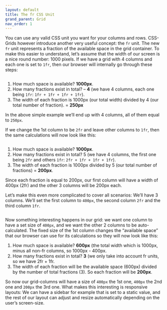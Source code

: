 ```yaml
---
layout: default
title: The fr CSS Unit
grand_parent: Grid
nav_order: 1
---
```


You can use any valid CSS unit you want for your columns and rows. CSS-Grids however introduce another very useful concept: the `fr` unit.
The new `fr` unit represents a fraction of the available space in the grid container.
To make this easier to understand, let’s assume that the width of our screen is a nice round number: 1000 pixels.
If we have a grid with 4 columns and each one is set to `1fr`, then our browser will internally go through these steps:

<img src="https://wplemon.github.io/gridd/uploads/fr-1.png" alt="">

1. How much space is available? **1000px**.
2. How many fractions exist in total? – **4** (we have 4 columns, each one being `1fr`: `1fr + 1fr + 1fr + 1fr`).
3. The width of each fraction is 1000px (our total width) divided by 4 (our total number of fraction). = **250px** 

In the above simple example we’ll end up with 4 columns, all of them equal to `250px`.

If we change the 1st column to be `2fr` and leave other columns to `1fr`, then the same calculations will now look like this:

<img src="https://wplemon.github.io/gridd/uploads/fr-1.png" alt="">

1. How much space is available? **1000px**.
2. How many fractions exist in total? 5 (we have 4 columns, the first one being `2fr` and others `1fr`: `2fr + 1fr + 1fr + 1fr`).
3. The width of each fraction is 1000px divided by 5 (our total number of fractions) = **200px**.

Since each fraction is equal to 200px, our first column will have a width of 400px (2fr) and the other 3 columns will be 200px each.

Let’s make this even more complicated to cover all scenarios:
We’ll have 3 columns. We’ll set the first column to `400px`, the second column `2fr` and the third column `1fr`.

<img src="https://wplemon.github.io/gridd/uploads/fr-3.png" alt="">

Now something interesting happens in our grid: we want one column to have a set size of `400px`, and we want the other 2 columns to be auto-calculated.
The fixed size of the 1st column changes the “available space” that our browser can use for its calculations so they will now look like this:

1. How much space is available? **600px** (the total width which is 1000px, minus all non-fr columns, so 1000px - 400px.
2. How many fractions exist in total? **3** (we only take into account fr units, so we have 2fr + 1fr.
3. The width of each fraction will be the available space (600px) divided by the number of total fractions (3). So each fraction will be **200px**.

So now our grid-columns will have a size of `400px` the 1st one, `400px` the 2nd one and `200px` the 3rd one.
What makes this interesting is responsive layouts: We can have a sidebar for example that is set to a static value, and the rest of our layout can adjust and resize automatically depending on the user’s screen-size.